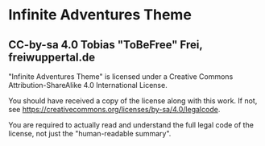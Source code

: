 # Infinite Adventures Theme
## CC-by-sa 4.0 Tobias "ToBeFree" Frei, freiwuppertal.de

"Infinite Adventures Theme" is licensed under a
Creative Commons Attribution-ShareAlike 4.0 International License.

You should have received a copy of the license along with this
work. If not, see <https://creativecommons.org/licenses/by-sa/4.0/legalcode>.

You are required to actually read and understand the full legal code of the license, not just the "human-readable summary".

